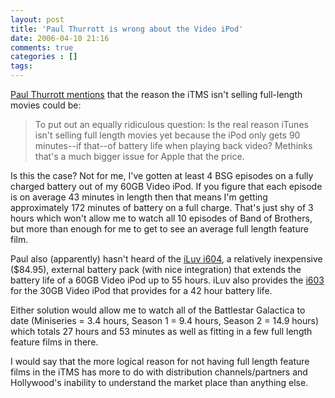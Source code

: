 ```yaml
---
layout: post
title: 'Paul Thurrott is wrong about the Video iPod'
date: 2006-04-10 21:16
comments: true
categories : []
tags:
---
```

<a href="http://www.internet-nexus.com/2006/04/is-this-reason-itunes-isnt-selling.htm">Paul Thurrott mentions</a> that the reason the iTMS isn't selling full-length movies could be:

<blockquote>To put out an equally ridiculous question: Is the real reason iTunes isn't selling full length movies yet because the iPod only gets 90 minutes--if that--of battery life when playing back video? Methinks that's a much bigger issue for Apple that the price.</blockquote>

Is this the case? Not for me, I've gotten at least 4 BSG episodes on a fully charged battery out of my 60GB Video iPod. If you figure that each episode is on average 43 minutes in length then that means I'm getting approximately 172 minutes of battery on a full charge. That's just shy of 3 hours which won't allow me to watch all 10 episodes of Band of Brothers, but more than enough for me to get to see an average full length feature film.

Paul also (apparently) hasn't heard of the <a href="http://www.i-luv.com/iLuv/product_info.php?cPath=71&products_id=271&osCsid=65ea82e5a09ea19cc7ed8fdf5fec8c7c">iLuv i604</a>, a relatively inexpensive ($84.95), external battery pack (with nice integration) that extends the battery life of a 60GB Video iPod up to 55 hours. iLuv also provides the <a href="http://www.i-luv.com/iLuv/product_info.php?products_id=270&osCsid=65ea82e5a09ea19cc7ed8fdf5fec8c7c">i603</a> for the 30GB Video iPod that provides for a 42 hour battery life.

Either solution would allow me to watch all of the Battlestar Galactica to date (Miniseries = 3.4 hours, Season 1 = 9.4 hours, Season 2 = 14.9 hours) which totals 27 hours and 53 minutes as well as fitting in a few full length feature films in there.

I would say that the more logical reason for not having full length feature films in the iTMS has more to do with distribution channels/partners and Hollywood's inability to understand the market place than anything else. 

